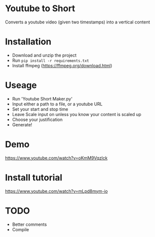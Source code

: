 # Youtube to Short
Converts a youtube video (given two timestamps) into a vertical content

# Installation

- Download and unzip the project
- Run `pip install -r requirements.txt`
- Install ffmpeg (https://ffmpeg.org/download.html)

# Useage

- Run 'Youtube Short Maker.py'
- Input either a path to a file, or a youtube URL
- Set your start and stop time
- Leave Scale input on unless you know your content is scaled up
- Choose your justification
- Generate!

# Demo

https://www.youtube.com/watch?v=oKmM9Vqzlck

# Install tutorial

https://www.youtube.com/watch?v=mLpd8mym-io

# TODO
- Better comments
- Compile
